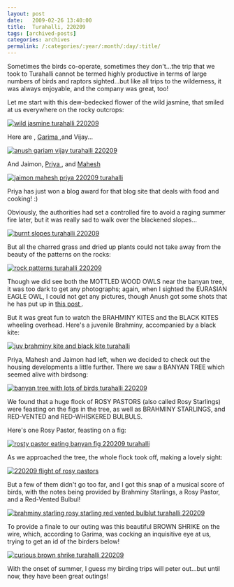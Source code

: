 ```yaml
---
layout: post
date:	2009-02-26 13:40:00
title:  Turahalli, 220209
tags: [archived-posts]
categories: archives
permalink: /:categories/:year/:month/:day/:title/
---
```

Sometimes the birds co-operate, sometimes they don't...the trip that we took to Turahalli cannot be termed highly productive in terms of large numbers of birds and raptors sighted...but like all trips to the wilderness, it was always enjoyable, and the company was great, too!

Let me start with this dew-bedecked flower of the wild jasmine, that smiled at us everywhere on the rocky outcrops:

<a href="http://s297.photobucket.com/albums/mm205/depontis/?action=view&current=IMG_7582.jpg" target="_blank"><img src="http://i297.photobucket.com/albums/mm205/depontis/IMG_7582.jpg" border="0" alt="wild jasmine turahalli 220209"></a>

<lj-cut text="the mammals, the birds, the scenes of Turahalli that day"> 


Here are <LJ user="anushsh">, <a href="http://bonerpakhi.wordpress.com/"> Garima </a>,and Vijay...


<a href="http://s297.photobucket.com/albums/mm205/depontis/?action=view&current=IMG_7578.jpg" target="_blank"><img src="http://i297.photobucket.com/albums/mm205/depontis/IMG_7578.jpg" border="0" alt="anush gariam vijay turahalli 220209"></a>

And Jaimon, <a href="http://priyaskitchen.wordpress.com/"> Priya </a>, and <a href="http://fotodreamz.blogspot.com/"> Mahesh </a>


<a href="http://s297.photobucket.com/albums/mm205/depontis/?action=view&current=IMG_7580.jpg" target="_blank"><img src="http://i297.photobucket.com/albums/mm205/depontis/IMG_7580.jpg" border="0" alt="jaimon mahesh priya 220209 turahalli"></a>

Priya has just won a blog award for that blog site that deals with food and cooking! :)

Obviously, the authorities had set a controlled fire to avoid a raging summer fire later, but it was really sad to walk over the blackened slopes...


<a href="http://s297.photobucket.com/albums/mm205/depontis/?action=view&current=IMG_7585.jpg" target="_blank"><img src="http://i297.photobucket.com/albums/mm205/depontis/IMG_7585.jpg" border="0" alt="burnt slopes turahalli 220209"></a>

But all the charred grass and dried up plants could not take away from the beauty of the patterns on the rocks:


<a href="http://s297.photobucket.com/albums/mm205/depontis/?action=view&current=IMG_7587.jpg" target="_blank"><img src="http://i297.photobucket.com/albums/mm205/depontis/IMG_7587.jpg" border="0" alt="rock patterns turahalli 220209"></a>

Though we did see both the MOTTLED WOOD OWLS near the banyan tree, it was too dark to get any photographs; again, when I sighted the EURASIAN EAGLE OWL, I could not get any pictures, though Anush got some shots that he has put up in <a href="http://anushsh.livejournal.com/144755.html"> this post </a>.

But it was great fun to watch the BRAHMINY KITES and the BLACK KITES wheeling overhead. Here's a juvenile Brahminy, accompanied by a black kite:

<a href="http://s297.photobucket.com/albums/mm205/depontis/?action=view&current=IMG_5136-2.jpg" target="_blank"><img src="http://i297.photobucket.com/albums/mm205/depontis/IMG_5136-2.jpg" border="0" alt="juv brahminy kite and black kite turahalli"></a>

Priya, Mahesh and Jaimon had left, when we decided to check out the housing developments a little further. There we saw a BANYAN TREE which seemed alive with birdsong:


<a href="http://s297.photobucket.com/albums/mm205/depontis/?action=view&current=IMG_7593.jpg" target="_blank"><img src="http://i297.photobucket.com/albums/mm205/depontis/IMG_7593.jpg" border="0" alt="banyan tree with lots of birds turahalli 220209"></a>

We found that a huge flock of ROSY PASTORS (also called Rosy Starlings) were feasting on the figs in the tree, as well as BRAHMINY STARLINGS, and RED-VENTED and RED-WHISKERED BULBULS.


Here's one Rosy Pastor, feasting on a fig:


<a href="http://s297.photobucket.com/albums/mm205/depontis/?action=view&current=IMG_5151.jpg" target="_blank"><img src="http://i297.photobucket.com/albums/mm205/depontis/IMG_5151.jpg" border="0" alt="rosty pastor eating banyan fig 220209 turahalli"></a>


As we approached the tree, the whole flock took off, making a lovely sight:


<a href="http://s297.photobucket.com/albums/mm205/depontis/?action=view&current=IMG_5153-1.jpg" target="_blank"><img src="http://i297.photobucket.com/albums/mm205/depontis/IMG_5153-1.jpg" border="0" alt="220209 flight of rosy pastors"></a>

But a few of them didn't go too far, and I got this snap of a musical score of birds, with the notes being provided by Brahminy Starlings, a Rosy Pastor, and a Red-Vented Bulbul!


<a href="http://s297.photobucket.com/albums/mm205/depontis/?action=view&current=IMG_5160.jpg" target="_blank"><img src="http://i297.photobucket.com/albums/mm205/depontis/IMG_5160.jpg" border="0" alt="brahminy starling rosy starling red vented bulblut turahalli 220209"></a>



</lj-cut>

To provide a finale to our outing was this beautiful BROWN SHRIKE on the wire, which, according to Garima, was cocking an inquisitive eye at us, trying to get an id of the birders below!



<a href="http://s297.photobucket.com/albums/mm205/depontis/?action=view&current=IMG_5164.jpg" target="_blank"><img src="http://i297.photobucket.com/albums/mm205/depontis/IMG_5164.jpg" border="0" alt="curious brown shrike turahalli 220209"></a>

With the onset of summer, I guess my birding trips will peter out...but until now, they have been great outings!
